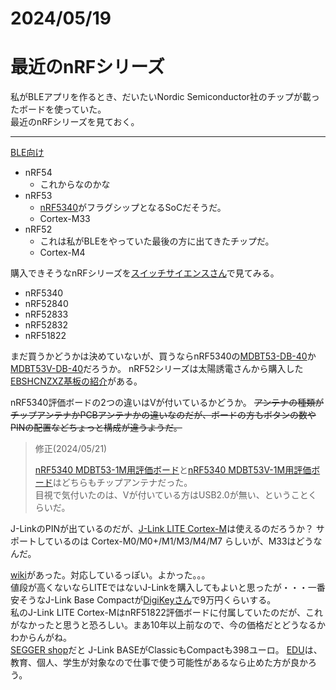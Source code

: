 # 2024/05/19

# 最近のnRFシリーズ

私がBLEアプリを作るとき、だいたいNordic Semiconductor社のチップが載ったボードを使っていた。  
最近のnRFシリーズを見ておく。

----

[BLE向け](https://www.nordicsemi.com/Products/Wireless/Bluetooth-Low-Energy)

* nRF54
  * これからなのかな
* nRF53
  * [nRF5340](https://www.nordicsemi.com/Products/nRF5340)がフラグシップとなるSoCだそうだ。
  * Cortex-M33
* nRF52
  * これは私がBLEをやっていた最後の方に出てきたチップだ。
  * Cortex-M4

購入できそうなnRFシリーズを[スイッチサイエンスさん](https://www.switch-science.com/search?sort_by=relevance&options%5Bunavailable_products%5D=hide&type=article%2Cpage%2Cproduct&q=nrf)で見てみる。

* nRF5340
* nRF52840
* nRF52833
* nRF52832
* nRF51822

まだ買うかどうかは決めていないが、買うならnRF5340の[MDBT53-DB-40](https://www.switch-science.com/products/8620?_pos=6&_sid=9e8aea19a&_ss=r)か[MDBT53V-DB-40](https://www.switch-science.com/products/8623?_pos=7&_sid=9e8aea19a&_ss=r)だろうか。
nRF52シリーズは太陽誘電さんから購入した[EBSHCNZXZ基板の紹介](https://hiro99ma.blogspot.com/2016/07/nrf52ebshcnzxz_16.html)がある。  

nRF5340評価ボードの2つの違いはVが付いているかどうか。 ~~アンテナの種類がチップアンテナかPCBアンテナかの違いなのだが、ボードの方もボタンの数やPINの配置などちょっと構成が違うようだ。~~ 

<blockquote>
修正(2024/05/21)  
  
[nRF5340 MDBT53-1M用評価ボード](https://www.switch-science.com/products/8620)と[nRF5340 MDBT53V-1M用評価ボード](https://www.switch-science.com/products/8623)はどちらもチップアンテナだった。  
目視で気付いたのは、Vが付いている方はUSB2.0が無い、ということくらいだ。
</blockquote>

J-LinkのPINが出ているのだが、[J-Link LITE Cortex-M](https://www.segger.com/products/debug-probes/j-link/models/j-link-lite/j-link-lite-cortex-m/)は使えるのだろうか？  サポートしているのは Cortex-M0/M0+/M1/M3/M4/M7 らしいが、M33はどうなんだ。

[wiki](https://wiki.segger.com/J-Link_LITE_Cortex-M_V9)があった。対応しているっぽい。よかった。。。  
値段が高くないならLITEではないJ-Linkを購入してもよいと思ったが・・・一番安そうなJ-Link Base Compactが[DigiKeyさん](https://www.digikey.jp/ja/products/detail/segger-microcontroller-systems/8-19-00/7386652)で9万円くらいする。  
私のJ-Link LITE Cortex-MはnRF51822評価ボードに付属していたのだが、これがなかったと思うと恐ろしい。まあ10年以上前なので、今の価格だとどうなるかわからんがね。  
[SEGGER shop](https://shop.segger.com/debug-trace-probes/?p=2)だと J-Link BASEがClassicもCompactも398ユーロ。
[EDU](https://www.segger.com/products/debug-probes/j-link/models/j-link-edu-mini/)は、教育、個人、学生が対象なので仕事で使う可能性があるなら止めた方が良かろう。
